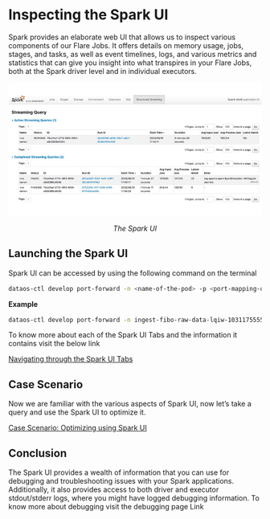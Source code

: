 # Inspecting the Spark UI


Spark provides an elaborate web UI that allows us to inspect various components of our Flare Jobs. It offers details on memory usage, jobs, stages, and tasks, as well as event timelines, logs, and various metrics and statistics that can give you insight into what transpires in your Flare Jobs, both at the Spark driver level and in individual executors.

![The Spark UI ](./inspecting_the_spark_ui/untitled.png)

<center><i>The Spark UI </i></center>

## Launching the Spark UI

Spark UI can be accessed by using the following command on the terminal

```bash
dataos-ctl develop port-forward -n <name-of-the-pod> -p <port-mapping-of-the-pod> #by default port mapping of the pod is 3000:3000
```

**Example**

```bash
dataos-ctl develop port-forward -n ingest-fibo-raw-data-lqiw-1031175555-driver  -p 4000:4040
```

To know more about each of the Spark UI Tabs and the information it contains visit the below link

[Navigating through the Spark UI Tabs](./inspecting_the_spark_ui/navigating_through_the_spark_ui_tabs.md)

## Case Scenario

Now we are familiar with the various aspects of Spark UI, now let’s take a query and use the Spark UI to optimize it.

[Case Scenario: Optimizing using Spark UI](./inspecting_the_spark_ui/case_scenario.md)

## Conclusion

The Spark UI provides a wealth of information that you can use for debugging and troubleshooting issues with your Spark applications. Additionally, it also provides access to both driver and executor stdout/stderr logs, where you might have logged debugging information. To know more about debugging visit the debugging page Link